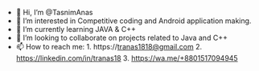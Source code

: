 - 👋 Hi, I’m @TasnimAnas
- 👀 I’m interested in Competitive coding and Android application making.
- 🌱 I’m currently learning JAVA & C++
- 💞️ I’m looking to collaborate on projects related to Java and C++
- 📫 How to reach me:
        1. https://tranas1818@gmail.com
        2. https://linkedin.com/in/tranas18
        3. https://wa.me/+8801517094945

<!---
TasnimAnas/TasnimAnas is a ✨ special ✨ repository because its `README.md` (this file) appears on your GitHub profile.
You can click the Preview link to take a look at your changes.
--->
